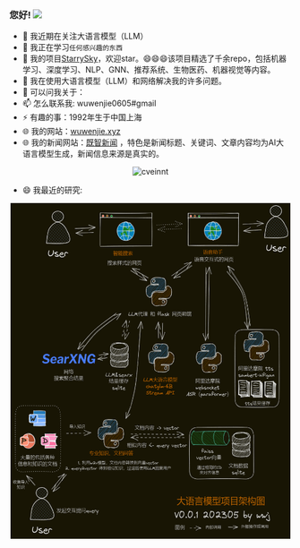 ### 您好! <img src="https://media.giphy.com/media/hvRJCLFzcasrR4ia7z/giphy.gif" width="22">


- 🔭 我近期在关注大语言模型（LLM）
- 🌱 我正在学习`任何感兴趣的东西`
- 👯 我的项目[StarrySky](https://github.com/wuwenjie1992/StarrySky)，欢迎star。😄😄😄该项目精选了千余repo，包括机器学习、深度学习、NLP、GNN、推荐系统、生物医药、机器视觉等内容。 
- 🤔 我在使用大语言模型（LLM）和网络解决我的许多问题。
- 💬 可以问我关于：
- 📫 怎么联系我: wuwenjie0605#gmail
- ⚡ 有趣的事：1992年生于中国上海
- 🌐 我的网站：[wuwenjie.xyz](http://www.wuwenjie.xyz/)
- 🌐 我的新闻网站：[既智新闻](http://www.wuwenjie.xyz/wordpress) ，特色是新闻标题、关键词、文章内容均为AI大语言模型生成，新闻信息来源是真实的。

<p align="center"> <img src="https://github-readme-stats.vercel.app/api?username=wuwenjie1992&count_private=false&show_icons=true&hide_border=true&theme=tokyonight" alt="cveinnt" />

- 😄 我最近的研究: 
<p align="center"> <img src="./LLM_PROJECT.png" width = "500" height = "600" alt="LLM_PROJECT" align='center' />
